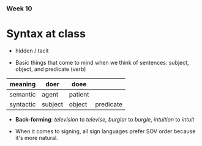 ### Week 10

# Syntax at class

- hidden / tacit

- Basic things that come to mind when we think of sentences: subject, object, and predicate (verb)

| meaning   | doer    | doee    |           |
| --------- | ------- | ------- | --------- |
| semantic  | agent   | patient |           |
| syntactic | subject | object  | predicate |

- **Back-forming**:  *television* to *televise,* *burglar* to *burgle*, *intuition* to *intuit*

- When it comes to signing, all sign languages prefer SOV order because it's more natural.
